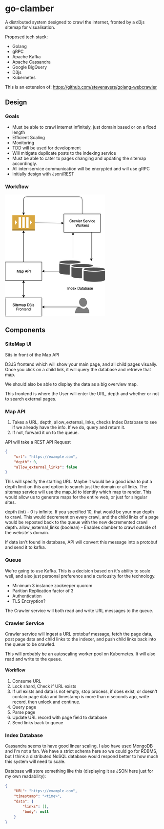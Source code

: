# go-clamber
A distributed system designed to crawl the internet, fronted by a d3js sitemap for visualisation.

Proposed tech stack:
- Golang
- gRPC
- Apache Kafka
- Apache Cassandra
- Google BigQuery
- D3js
- Kubernetes

This is an extension of: https://github.com/stevenayers/golang-webcrawler
## Design

### Goals
- Must be able to crawl internet infinitely, just domain based or on a fixed length
- Efficient Scaling
- Monitoring
- TDD will be used for development
- Will mitigate duplicate posts to the indexing service
- Must be able to cater to pages changing and updating the sitemap accordingly.
- All inter-service communication will be encrypted and will use gRPC
- Initially design with Json/REST

### Workflow
![app-workflow](docs/imgs/go-clamber.png)


## Components

### SiteMap UI
Sits in front of the Map API

D3JS frontend which will show your main page, and all child pages visually. Once you click on a child link, it will query the database and retrieve that map.

We should also be able to display the data as a big overview map.

This frontend is where the User will enter the URL, depth and whether or not to search external pages.

### Map API
1. Takes a URL, depth, allow_external_links, checks Index Database to see if we already have the info. If we do, query and return it.
2. If not, forward it on to the queue.

API will take a REST API Request
```json
{
    "url": "https://example.com",
    "depth": 0, 
    "allow_external_links": false
}
```
This will specify the starting URL. Maybe it would be a good idea to put a depth limit on this and option to search just the domain or all links. The sitemap service will use the map_id to identify which map to render. This would allow us to generate maps for the entire web, or just for singular sites.

depth (int) - 0 is infinite. If you specified 10, that would be your max depth to crawl. This would decrement on every crawl, and the child links of a page would be reposted back to the queue with the new decremented crawl depth.
allow_external_links (boolean) - Enables clamber to crawl outside of the website's domain.

If data isn't found in database, API will convert this message into a protobuf and send it to kafka.

### Queue
We're going to use Kafka. This is a decision based on it's ability to scale well, and also just personal preference and a curiousity for the technology.
- Minimum 3 instance zookeeper quorom
- Parition Replication factor of 3
- Authentication
- TLS Encryption?

The Crawler service will both read and write URL messages to the queue.
### Crawler Service
Crawler service will ingest a URL protobuf message, fetch the page data, post page data and child links to the indexer, and push child links back into the queue to be crawled.

This will probably be an autoscaling worker pool on Kubernetes. It will also read and write to the queue.

#### Workflow
1. Consume URL
2. Lock shard, Check if URL exists
3. If url exists and data is not empty, stop process, if does exist, or doesn't contain page data and timestamp is more than n seconds ago, write record, then unlock and continue.
4. Query page
5. Parse page
6. Update URL record with page field to database
7. Send links back to queue

### Index Database
Cassandra seems to have good linear scaling. I also have used MongoDB and I'm not a fan. We have a strict schema here so we could go for RDBMS, but I think a distributed NoSQL database would respond better to how much this system will need to scale.

Database will store something like this (displaying it as JSON here just for my own readability):
```json
{
    "URL": "https://example.com",
    "timestamp": "<time>",
    "data": {
        "links": [],
        "body": null
    }
}
```

